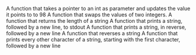 A function that takes a pointer to an int as parameter and updates the value it points to to 98
A function that swaps the values of two integers.
A function that returns the length of a string
A function that prints a string, followed by a new line, to stdout
A function that prints a string, in reverse, followed by a new line
A function that reverses a string
A function that prints every other character of a string, starting with the first character, followed by a new line
